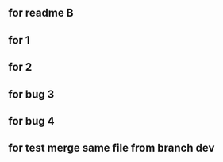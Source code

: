 ####
  ## for readme B


  ## for 1
  ## for 2

  ## for bug 3
  ## for bug 4

  ## for test merge same file from branch dev
